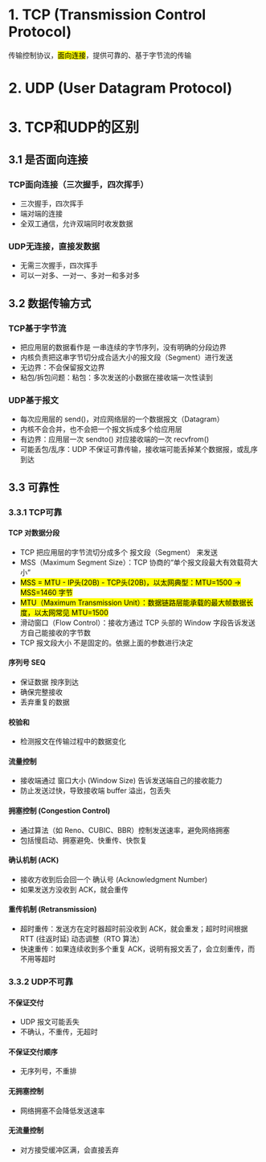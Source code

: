 # 1. TCP (Transmission Control Protocol)
传输控制协议，<mark>面向连接</mark>，提供可靠的、基于字节流的传输


# 2. UDP (User Datagram Protocol)

# 3. TCP和UDP的区别
## 3.1 是否面向连接
### TCP面向连接（三次握手，四次挥手）
- 三次握手，四次挥手
- 端对端的连接
- 全双工通信，允许双端同时收发数据

### UDP无连接，直接发数据
- 无需三次握手，四次挥手
- 可以一对多、一对一、多对一和多对多

## 3.2 数据传输方式
### TCP基于字节流
- 把应用层的数据看作是 一串连续的字节序列，没有明确的分段边界
- 内核负责把这串字节切分成合适大小的报文段（Segment）进行发送
- 无边界：不会保留报文边界
- 粘包/拆包问题：粘包：多次发送的小数据在接收端一次性读到

### UDP基于报文
- 每次应用层的 send()，对应网络层的一个数据报文（Datagram）
- 内核不会合并，也不会把一个报文拆成多个给应用层
- 有边界：应用层一次 sendto() 对应接收端的一次 recvfrom()
- 可能丢包/乱序：UDP 不保证可靠传输，接收端可能丢掉某个数据报，或乱序到达


## 3.3 可靠性
### 3.3.1 TCP可靠
#### TCP 对数据分段
- TCP 把应用层的字节流切分成多个 报文段（Segment） 来发送
- MSS（Maximum Segment Size）：TCP 协商的“单个报文段最大有效载荷大小”
- <mark>MSS = MTU - IP头(20B) - TCP头(20B)，以太网典型：MTU=1500 → MSS=1460 字节</mark>
- <mark>MTU（Maximum Transmission Unit）：数据链路层能承载的最大帧数据长度，以太网常见 MTU=1500</mark>
- 滑动窗口（Flow Control）：接收方通过 TCP 头部的 Window 字段告诉发送方自己能接收的字节数
- TCP 报文段大小 不是固定的。依据上面的参数进行决定

#### 序列号 SEQ
- 保证数据 按序到达
- 确保完整接收
- 丢弃重复的数据

#### 校验和
- 检测报文在传输过程中的数据变化

#### 流量控制
- 接收端通过 窗口大小 (Window Size) 告诉发送端自己的接收能力
- 防止发送过快，导致接收端 buffer 溢出，包丢失

#### 拥塞控制 (Congestion Control)
- 通过算法（如 Reno、CUBIC、BBR）控制发送速率，避免网络拥塞
- 包括慢启动、拥塞避免、快重传、快恢复

#### 确认机制 (ACK)
- 接收方收到后会回一个 确认号 (Acknowledgment Number)
- 如果发送方没收到 ACK，就会重传

#### 重传机制 (Retransmission)
- 超时重传：发送方在定时器超时前没收到 ACK，就会重发；超时时间根据 RTT (往返时延) 动态调整（RTO 算法）
- 快速重传：如果连续收到多个重复 ACK，说明有报文丢了，会立刻重传，而不用等超时

### 3.3.2 UDP不可靠
#### 不保证交付
- UDP 报文可能丢失
- 不确认，不重传，无超时

#### 不保证交付顺序
- 无序列号，不重排

#### 无拥塞控制
- 网络拥塞不会降低发送速率

#### 无流量控制
- 对方接受缓冲区满，会直接丢弃



